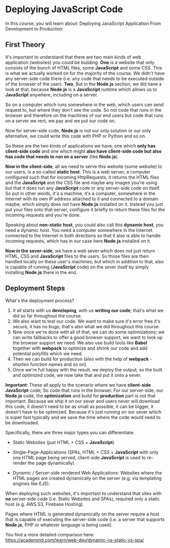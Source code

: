 # Deploying JavaScript Code

In this course, you will learn about: Deploying JavaScript Application From Development to Production

## First Theory

It's important to understand that there are two main kinds of web application (websites) you could be building. **One** is a website that only consists of the bunch of HTML files, some **JavaScript** and some CSS. This is what we actually worked on for the majority of the course. We didn't have any server-side code there (i.e. any code that needs to be executed outside of the browser of the user). **Two**, But in the **Node.js** section, we did have a look at that, because **Node.js** is a **JavaScript** runtime which allows us to **JavaScript** anywhere, including on a server.

So on a computer which runs somewhere in the web, which users can send request to, but where they don't see the code. So not code that runs in the browser and therefore on the machines of our end users but code that runs on a server we rent, we pay and we put our code on.

Now for server-side code, **Node.js** is not our only solution or our only alternative, we could write this code with PHP or Python and so on.

So these are the two kinds of applications we have, one which **only has client-side code** and one which might **also have client-side code but also has code that needs to run on a server** (like **Node.js**).

**Now in the client-side**, all we need to serve this website (some website) to our users, is a so-called **static host**. This is a web server, a computer configured such that for incoming HttpRequests, it returns the HTML files and the **JavaScript** and the CSS file and maybe any images you're using but that it does run any **JavaScript** code or any server-side code on itself. So put in other words, it'a a machine, it's a computer, somewhere in the Internet with its own IP address attached to it and connected to a domain maybe; which simply does not have **Node.js** installed on it. Instead you just put your files onto that server, configure it briefly to return these files for the incoming requests and you're done.

Speaking about **non-static host**, you could also call this **dynamic host**, you need a dynamic host. You need a computer somewhere in the Internet connected to the Internet in both directions so that it also is able to handle incoming requests, which has in our case here **Node.js** installed on it.

**Now in the sever-side**, we have a web sever which does not just return HTML, CSS and **JavaScript** files to the users. So those files are then handled locally on these user's machines; but which in addition to that, also is capable of running (**JavaScript** code) on the sever itself by simply installing **Node.js** there in the end.

## Deployment Steps

What's the deployment process?

1. It all starts with us **developing**, with us **writing our code**; that's what we did so far throughout the course.
2. We also want to test our code. We want to make sure it's error free it's secure, it has no bugs; that's also what we did throughout this course.
3. Now once we're done with all of that, we can do some optimizations; we can write fallbacks to offer a good browser support, we want to look up the browser support we need. We also use build tools like **Babel** together with **webpack** to optimize and shrink our code and add potential polyfills which we need.
4. Then we can build for production (also with the help of **webpack** - shorten function names and so on).
5. Once we're full happy with the result, we deploy the output; so the built and optimized code, we now take that and put it onto a sever.

**Important**: These all apply to the scenario where we have **client-side JavaScript** code; So code that runs in the browser. For our server-side, our **Node.js** code, the **optimization** and build for **production** part is not that important. Because we ship it on our sever and users never will download this code, it doesn't need to be as small as possible, it can be bigger, it doesn't have to be optimized. Because it's just running on our sever which is super fast typically and we save the time where the code would need to be downloaded.

Specifically, there are three major types you can differentiate:

- Static Websites (just HTML + CSS + **JavaScript**)

- Single-Page-Applications (SPAs, HTML + CSS + **JavaScript** with only one HTML page being served, client-side **JavaScript** is used to re-render the page dynamically)

- Dynamic / Server-side rendered Web Applications: Websites where the HTML pages are created dynamically on the server (e.g. via templating engines like EJS).

When deploying such websites, it's important to understand that sites with **no** server-side code (i.e. Static Websites and SPAs), required only a static host (e.g. AWS S3, Firebase Hosting).

Pages where HTML is generated dynamically on the server require a host that is capable of executing the server-side code (i.e. a server that supports **Node.js**, PHP or whatever language is being used).

You find a more detailed comparison here: <https://academind.com/learn/web-dev/dynamic-vs-static-vs-spa/>

